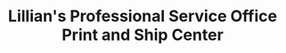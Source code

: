 ---
title: "Lillian's Professional Service Office Print and Ship Center"
url: /brooklyn/lillians-professional-service-office-print-and-ship-center/
shop: Kopieren
---